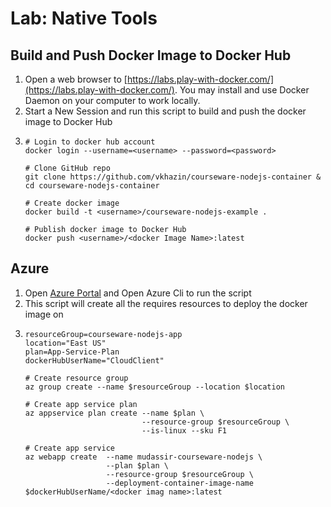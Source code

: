 # Lab: Native Tools

## Build and Push Docker Image to Docker Hub

1. Open a web browser to [https://labs.play-with-docker.com/](https://labs.play-with-docker.com/). You may install and use Docker Daemon on your computer to work locally.
2. Start a New Session and run this script to build and push the docker image to Docker Hub
3.  ```
    # Login to docker hub account
    docker login --username=<username> --password=<password>

    # Clone GitHub repo
    git clone https://github.com/vkhazin/courseware-nodejs-container & cd courseware-nodejs-container

    # Create docker image
    docker build -t <username>/courseware-nodejs-example .

    # Publish docker image to Docker Hub
    docker push <username>/<docker Image Name>:latest
    ```

## Azure

1.  Open [Azure Portal](porta.azure.com) and Open Azure Cli to run the script
2.  This script will create all the requires resources to deploy the docker image on 
3.  ```
    resourceGroup=courseware-nodejs-app
    location="East US"
    plan=App-Service-Plan
    dockerHubUserName="CloudClient"
    
    # Create resource group
    az group create --name $resourceGroup --location $location

    # Create app service plan
    az appservice plan create --name $plan \
                              --resource-group $resourceGroup \
                              --is-linux --sku F1

    # Create app service
    az webapp create  --name mudassir-courseware-nodejs \
                      --plan $plan \
                      --resource-group $resourceGroup \
                      --deployment-container-image-name $dockerHubUserName/<docker imag name>:latest
    ```
